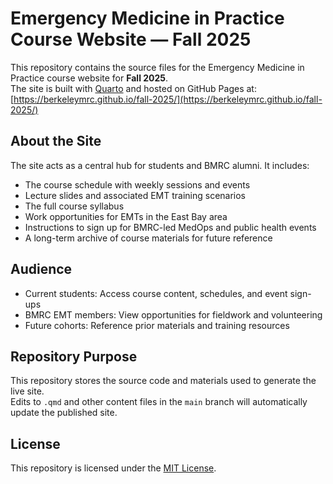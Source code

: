 # Emergency Medicine in Practice Course Website — Fall 2025

This repository contains the source files for the Emergency Medicine in Practice course website for **Fall 2025**.  
The site is built with [Quarto](https://quarto.org/) and hosted on GitHub Pages at:  
[https://berkeleymrc.github.io/fall-2025/](https://berkeleymrc.github.io/fall-2025/)

## About the Site

The site acts as a central hub for students and BMRC alumni. It includes:

- The course schedule with weekly sessions and events
- Lecture slides and associated EMT training scenarios
- The full course syllabus
- Work opportunities for EMTs in the East Bay area  
- Instructions to sign up for BMRC-led MedOps and public health events
- A long-term archive of course materials for future reference

## Audience

- Current students: Access course content, schedules, and event sign-ups  
- BMRC EMT members: View opportunities for fieldwork and volunteering  
- Future cohorts: Reference prior materials and training resources  

## Repository Purpose

This repository stores the source code and materials used to generate the live site.  
Edits to `.qmd` and other content files in the `main` branch will automatically update the published site.

## License

This repository is licensed under the [MIT License](./LICENSE).
